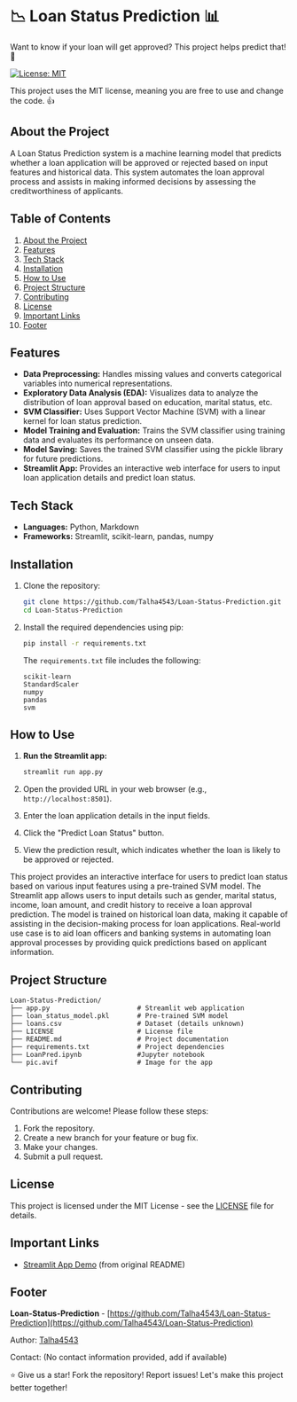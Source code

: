 # 📉 Loan Status Prediction 📊

Want to know if your loan will get approved? This project helps predict that! 🎉

[![License: MIT](https://img.shields.io/badge/License-MIT-yellow.svg)](https://opensource.org/licenses/MIT)

This project uses the MIT license, meaning you are free to use and change the code. 👍



## About the Project
A Loan Status Prediction system is a machine learning model that predicts whether a loan application will be approved or rejected based on input features and historical data. This system automates the loan approval process and assists in making informed decisions by assessing the creditworthiness of applicants.



## Table of Contents
1.  [About the Project](#about-the-project)
2.  [Features](#features)
3.  [Tech Stack](#tech-stack)
4.  [Installation](#installation)
5.  [How to Use](#how-to-use)
6.  [Project Structure](#project-structure)
7.  [Contributing](#contributing)
8.  [License](#license)
9.  [Important Links](#important-links)
10. [Footer](#footer)



## Features
-   **Data Preprocessing:** Handles missing values and converts categorical variables into numerical representations.
-   **Exploratory Data Analysis (EDA):** Visualizes data to analyze the distribution of loan approval based on education, marital status, etc.
-   **SVM Classifier:** Uses Support Vector Machine (SVM) with a linear kernel for loan status prediction.
-   **Model Training and Evaluation:** Trains the SVM classifier using training data and evaluates its performance on unseen data.
-   **Model Saving:** Saves the trained SVM classifier using the pickle library for future predictions.
-   **Streamlit App:** Provides an interactive web interface for users to input loan application details and predict loan status.



## Tech Stack
-   **Languages:** Python, Markdown
-   **Frameworks:** Streamlit, scikit-learn, pandas, numpy



## Installation
1.  Clone the repository:

    ```bash
    git clone https://github.com/Talha4543/Loan-Status-Prediction.git
    cd Loan-Status-Prediction
    ```

2.  Install the required dependencies using pip:

    ```bash
    pip install -r requirements.txt
    ```

    The `requirements.txt` file includes the following:

    ```text
    scikit-learn
    StandardScaler
    numpy
    pandas
    svm
    ```



## How to Use
1.  **Run the Streamlit app:**

    ```bash
    streamlit run app.py
    ```

2.  Open the provided URL in your web browser (e.g., `http://localhost:8501`).
3.  Enter the loan application details in the input fields.
4.  Click the "Predict Loan Status" button.
5.  View the prediction result, which indicates whether the loan is likely to be approved or rejected.

This project provides an interactive interface for users to predict loan status based on various input features using a pre-trained SVM model. The Streamlit app allows users to input details such as gender, marital status, income, loan amount, and credit history to receive a loan approval prediction. The model is trained on historical loan data, making it capable of assisting in the decision-making process for loan applications. Real-world use case is to aid loan officers and banking systems in automating loan approval processes by providing quick predictions based on applicant information.



## Project Structure
```
Loan-Status-Prediction/
├── app.py                      # Streamlit web application
├── loan_status_model.pkl       # Pre-trained SVM model
├── loans.csv                   # Dataset (details unknown)
├── LICENSE                     # License file
├── README.md                   # Project documentation
├── requirements.txt            # Project dependencies
├── LoanPred.ipynb              #Jupyter notebook
└── pic.avif                    # Image for the app
```



## Contributing
Contributions are welcome! Please follow these steps:

1.  Fork the repository.
2.  Create a new branch for your feature or bug fix.
3.  Make your changes.
4.  Submit a pull request.



## License
This project is licensed under the MIT License - see the [LICENSE](LICENSE) file for details.



## Important Links
-   [Streamlit App Demo](https://dhrupad17-loan-status-prediction-app-7n5ll3.streamlit.app/) (from original README)



## Footer
**Loan-Status-Prediction** - [https://github.com/Talha4543/Loan-Status-Prediction](https://github.com/Talha4543/Loan-Status-Prediction) 


Author: [Talha4543](https://github.com/Talha4543)


Contact: (No contact information provided, add if available)


⭐️ Give us a star! Fork the repository! Report issues! Let's make this project better together!